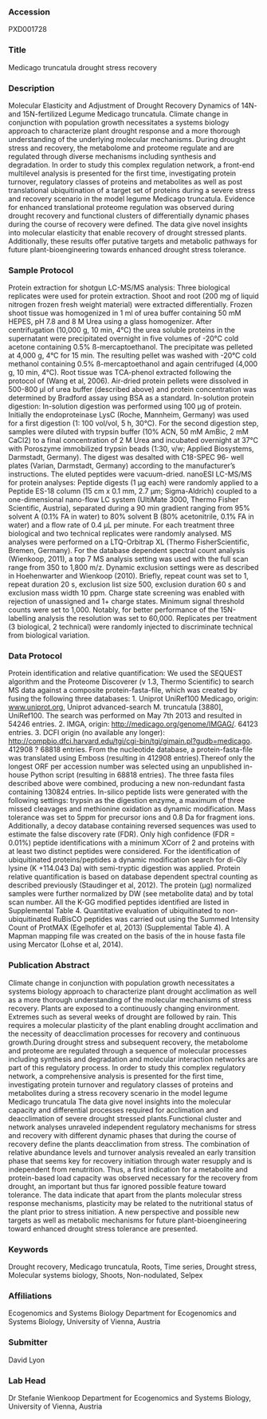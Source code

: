 ### Accession
PXD001728

### Title
Medicago truncatula drought stress recovery

### Description
Molecular Elasticity and Adjustment of Drought Recovery Dynamics of 14N- and 15N-fertilized Legume Medicago truncatula. Climate change in conjunction with population growth necessitates a systems biology approach to characterize plant drought response and a more thorough understanding of the underlying molecular mechanisms. During drought stress and recovery, the metabolome and proteome regulate and are regulated through diverse mechanisms including synthesis and degradation. In order to study this complex regulation network, a front-end multilevel analysis is presented for the first time, investigating protein turnover, regulatory classes of proteins and metabolites as well as post translational ubiquitination of a target set of proteins during a severe stress and recovery scenario in the model legume Medicago truncatula. Evidence for enhanced translational proteome regulation was observed during drought recovery and functional clusters of differentially dynamic phases during the course of recovery were defined. The data give novel insights into molecular elasticity that enable recovery of drought stressed plants. Additionally, these results offer putative targets and metabolic pathways for future plant-bioengineering towards enhanced drought stress tolerance.

### Sample Protocol
Protein extraction for shotgun LC-MS/MS analysis: Three biological replicates were used for protein extraction. Shoot and root (200 mg of liquid nitrogen frozen fresh weight material) were extracted differentially. Frozen shoot tissue was homogenized in 1 ml of urea buffer containing 50 mM HEPES, pH 7.8 and 8 M Urea using a glass homogenizer. After centrifugation (10,000 g, 10 min, 4°C) the urea soluble proteins in the supernatant were precipitated overnight in five volumes of -20°C cold acetone containing 0.5% ß-mercaptoethanol. The precipitate was pelleted at 4,000 g, 4°C for 15 min. The resulting pellet was washed with -20°C cold methanol containing 0.5% ß-mercaptoethanol and again centrifuged (4,000 g, 10 min, 4°C). Root tissue was TCA-phenol extracted following the protocol of (Wang et al, 2006). Air-dried protein pellets were dissolved in 500-800 µl of urea buffer (described above) and protein concentration was determined by Bradford assay using BSA as a standard. In-solution protein digestion: In-solution digestion was performed using 100 µg of protein. Initially the endoproteinase LysC (Roche, Mannheim, Germany) was used for a first digestion (1: 100 vol/vol, 5 h, 30°C). For the second digestion step, samples were diluted with trypsin buffer (10% ACN, 50 mM AmBic, 2 mM CaCl2) to a final concentration of 2 M Urea and incubated overnight at 37°C with Poroszyme immobilized trypsin beads (1:30, v/w; Applied Biosystems, Darmstadt, Germany). The digest was desalted with C18-SPEC 96- well plates (Varian, Darmstadt, Germany) according to the manufacturer’s instructions. The eluted peptides were vacuum-dried. nanoESI LC-MS/MS for protein analyses: Peptide digests (1 µg each) were randomly applied to a Peptide ES-18 column (15 cm x 0.1 mm, 2.7 µm; Sigma-Aldrich) coupled to a one-dimensional nano-flow LC system (UltiMate 3000, Thermo Fisher Scientific, Austria), separated during a 90 min gradient ranging from 95% solvent A (0.1% FA in water) to 80% solvent B (80% acetonitrile, 0.1% FA in water) and a flow rate of 0.4 µL per minute. For each treatment three biological and two technical replicates were randomly analysed. MS analyses were performed on a LTQ-Orbitrap XL (Thermo FisherScientific, Bremen, Germany). For the database dependent spectral count analysis (Wienkoop, 2011), a top 7 MS analysis setting was used with the full scan range from 350 to 1,800 m/z. Dynamic exclusion settings were as described in Hoehenwarter and Wienkoop (2010). Briefly, repeat count was set to 1, repeat duration 20 s, exclusion list size 500, exclusion duration 60 s and exclusion mass width 10 ppm. Charge state screening was enabled with rejection of unassigned and 1+ charge states. Minimum signal threshold counts were set to 1,000. Notably, for better performance of the 15N-labelling analysis the resolution was set to 60,000. Replicates per treatment (3 biological, 2 technical) were randomly injected to discriminate technical from biological variation.

### Data Protocol
Protein identification and relative quantification: We used the SEQUEST algorithm and the Proteome Discoverer (v 1.3, Thermo Scientific) to search MS data against a composite protein-fasta-file, which was created by fusing the following three databases: 1. Uniprot UniRef100 Medicago, origin: www.uniprot.org, Uniprot advanced-search M. truncatula [3880], UniRef100. The search was performed on May 7th 2013 and resulted in 54246 entries. 2. IMGA, origin: http://medicago.org/genome/IMGAG/. 64123 entries. 3. DCFI origin (no available any longer): http://compbio.dfci.harvard.edu/tgi/cgi-bin/tgi/gimain.pl?gudb=medicago. 412908  ? 68818 entries. From the nucleotide database, a protein-fasta-file was translated using Emboss (resulting in 412908 entries).Thereof only the longest ORF per accession number was selected using an unpublished in-house Python script (resulting in 68818 entries). The three fasta files described above were combined, producing a new non-redundant fasta containing 130824 entries.  In-silico peptide lists were generated with the following settings: trypsin as the digestion enzyme, a maximum of three missed cleavages and methionine oxidation as dynamic modification. Mass tolerance was set to 5ppm for precursor ions and 0.8 Da for fragment ions. Additionally, a decoy database containing reversed sequences was used to estimate the false discovery rate (FDR). Only high confidence (FDR = 0.01%) peptide identifications with a minimum XCorr of 2 and proteins with at least two distinct peptides were considered. For the identification of ubiquitinated proteins/peptides a dynamic modification search for di-Gly lysine (K +114.043 Da) with semi-tryptic digestion was applied. Protein relative quantification is based on database dependent spectral counting as described previously (Staudinger et al, 2012). The protein (µg) normalized samples were further normalized by DW (see metabolite data) and by total scan number. All the K-GG modified peptides identified are listed in Supplemental Table 4. Quantitative evaluation of ubiquitinated to non-ubiquitinated RuBisCO peptides was carried out using the Summed Intensity Count of ProtMAX (Egelhofer et al, 2013) (Supplemental Table 4). A Mapman mapping file was created on the basis of the in house fasta file using Mercator (Lohse et al, 2014).

### Publication Abstract
Climate change in conjunction with population growth necessitates a systems biology approach to characterize plant drought acclimation as well as a more thorough understanding of the molecular mechanisms of stress recovery. Plants are exposed to a continuously changing environment. Extremes such as several weeks of drought are followed by rain. This requires a molecular plasticity of the plant enabling drought acclimation and the necessity of deacclimation processes for recovery and continuous growth.During drought stress and subsequent recovery, the metabolome and proteome are regulated through a sequence of molecular processes including synthesis and degradation and molecular interaction networks are part of this regulatory process. In order to study this complex regulatory network, a comprehensive analysis is presented for the first time, investigating protein turnover and regulatory classes of proteins and metabolites during a stress recovery scenario in the model legume Medicago truncatula The data give novel insights into the molecular capacity and differential processes required for acclimation and deacclimation of severe drought stressed plants.Functional cluster and network analyses unraveled independent regulatory mechanisms for stress and recovery with different dynamic phases that during the course of recovery define the plants deacclimation from stress. The combination of relative abundance levels and turnover analysis revealed an early transition phase that seems key for recovery initiation through water resupply and is independent from renutrition. Thus, a first indication for a metabolite and protein-based load capacity was observed necessary for the recovery from drought, an important but thus far ignored possible feature toward tolerance. The data indicate that apart from the plants molecular stress response mechanisms, plasticity may be related to the nutritional status of the plant prior to stress initiation. A new perspective and possible new targets as well as metabolic mechanisms for future plant-bioengineering toward enhanced drought stress tolerance are presented.

### Keywords
Drought recovery, Medicago truncatula, Roots, Time series, Drought stress, Molecular systems biology, Shoots, Non-nodulated, Selpex

### Affiliations
Ecogenomics and Systems Biology
Department for Ecogenomics and Systems Biology, University of Vienna, Austria

### Submitter
David Lyon

### Lab Head
Dr Stefanie Wienkoop
Department for Ecogenomics and Systems Biology, University of Vienna, Austria


